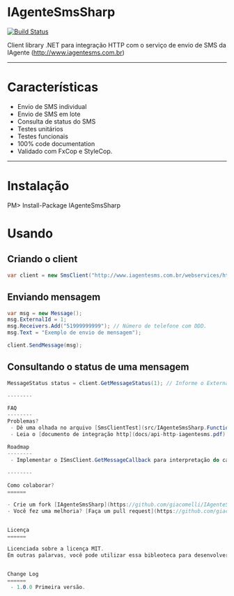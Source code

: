 IAgenteSmsSharp
===============
[![Build Status](https://travis-ci.org/giacomelli/IAgenteSmsSharp.png?branch=master)](https://travis-ci.org/giacomelli/IAgenteSmsSharp)

Client library .NET para integração HTTP com o serviço de envio de SMS da IAgente (http://www.iagentesms.com.br)

--------

Características
===
 - Envio de SMS individual
 - Envio de SMS em lote
 - Consulta de status do SMS
 - Testes unitários
 - Testes funcionais 
 - 100% code documentation
 - Validado com FxCop e StyleCop. 
 
--------

Instalação
===
PM> Install-Package IAgenteSmsSharp
> 

Usando
===

Criando o client
---
```csharp
var client = new SmsClient("http://www.iagentesms.com.br/webservices/http.php", "<username>", "<senha>");

```

Enviando mensagem
---
```csharp
var msg = new Message();
msg.ExternalId = 1;
msg.Receivers.Add("51999999999"); // Número de telefone com DDD.
msg.Text = "Exemplo de envio de mensagem");

client.SendMessage(msg);

```

Consultando o status de uma mensagem
---
```csharp
MessageStatus status = client.GetMessageStatus(1); // Informe o ExternalId utilizado no envio da mensagem.

--------

FAQ
-------- 
Problemas? 
 - Dê uma olhada no arquivo [SmsClientTest](src/IAgenteSmsSharp.FunctionalTests/SmsClientTest.cs) do projeto de testes funcionais, ele é um ótimo exemplo de como utilizar a library (não esqueça de configurar o arquivo app.config).
 - Leia o [documento de integração http](docs/api-http-iagentesms.pdf) fornecido pela IAgenteSms.

Roadmap
-------- 
 - Implementar o ISmsClient.GetMessageCallback para interpretação do callback de atualização enviado pela IAgente.
 
--------

Como colaborar?
======

- Crie um fork [IAgenteSmsSharp](https://github.com/giacomelli/IAgenteSmsSharp/fork). 
- Você fez uma melhoria? [Faça um pull request](https://github.com/giacomelli/IAgenteSmsSharp/pull/new/master).


Licença
======

Licenciada sobre a licença MIT.
Em outras palarvas, você pode utilizar essa bibleoteca para desenvolver qualquer tipo de software: open source, comercial, proprietário e alienígena.


Change Log
======
 - 1.0.0 Primeira versão.

